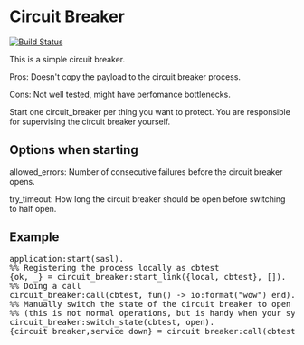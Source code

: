 # Circuit Breaker
[![Build Status](https://travis-ci.org/anha0825/circuit_breaker.png?branch=master)](https://travis-ci.org/anha0825/circuit_breaker)

This is a simple circuit breaker.

Pros: Doesn't copy the payload to the circuit breaker process.

Cons: Not well tested, might have perfomance bottlenecks.

Start one circuit_breaker per thing you want to protect. 
You are responsible for supervising the circuit breaker yourself.

## Options when starting

allowed_errors: Number of consecutive failures before the circuit breaker opens.

try_timeout: How long the circuit breaker should be open before switching to half open.

## Example

<pre>
application:start(sasl).
%% Registering the process locally as cbtest
{ok, _} = circuit_breaker:start_link({local, cbtest}, []).
%% Doing a call
circuit_breaker:call(cbtest, fun() -> io:format("wow") end).
%% Manually switch the state of the circuit breaker to open
%% (this is not normal operations, but is handy when your system is acting up).
circuit_breaker:switch_state(cbtest, open).
{circuit_breaker,service_down} = circuit_breaker:call(cbtest, fun() -> io:format("you should not see this") end).
</pre>
